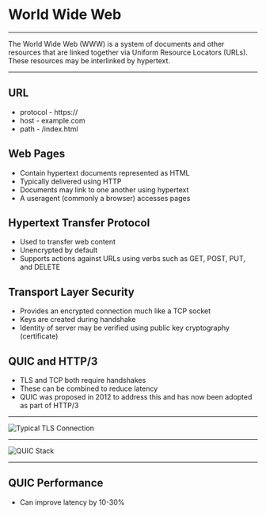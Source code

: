 World Wide Web
==============

---

The World Wide Web (WWW) is a system of documents and other resources that are linked together via Uniform Resource Locators (URLs). These resources may be interlinked by hypertext.

---

URL
---

- protocol - https://
- host - example.com
- path - /index.html

Web Pages
---------

- Contain hypertext documents represented as HTML
- Typically delivered using HTTP
- Documents may link to one another using hypertext
- A useragent (commonly a browser) accesses pages

Hypertext Transfer Protocol
---------------------------

- Used to transfer web content
- Unencrypted by default
- Supports actions against URLs using verbs such as GET, POST, PUT, and DELETE

Transport Layer Security
------------------------

- Provides an encrypted connection much like a TCP socket
- Keys are created during handshake
- Identity of server may be verified using public key cryptography (certificate)

QUIC and HTTP/3
---------------

- TLS and TCP both require handshakes
- These can be combined to reduce latency
- QUIC was proposed in 2012 to address this and has now been adopted as part of HTTP/3

---

![Typical TLS Connection](https://1fykyq3mdn5r21tpna3wkdyi-wpengine.netdna-ssl.com/wp-content/uploads/2019/05/image10.png)

---

![QUIC Stack](https://1fykyq3mdn5r21tpna3wkdyi-wpengine.netdna-ssl.com/wp-content/uploads/2019/05/image8-696x315.png)

---

QUIC Performance
----------------

- Can improve latency by 10-30%
